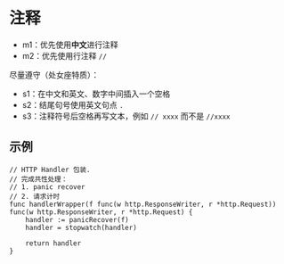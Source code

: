 # 注释

* m1：优先使用**中文**进行注释
* m2：优先使用行注释 ````//````

尽量遵守（处女座特质）：

* s1：在中文和英文、数字中间插入一个空格
* s2：结尾句号使用英文句点 ````.````
* s3：注释符号后空格再写文本，例如 ````// xxxx```` 而不是 ````//xxxx````

## 示例
````
// HTTP Handler 包装.
// 完成共性处理：
// 1. panic recover
// 2. 请求计时
func handlerWrapper(f func(w http.ResponseWriter, r *http.Request)) func(w http.ResponseWriter, r *http.Request) {
	handler := panicRecover(f)
	handler = stopwatch(handler)

	return handler
}
````
